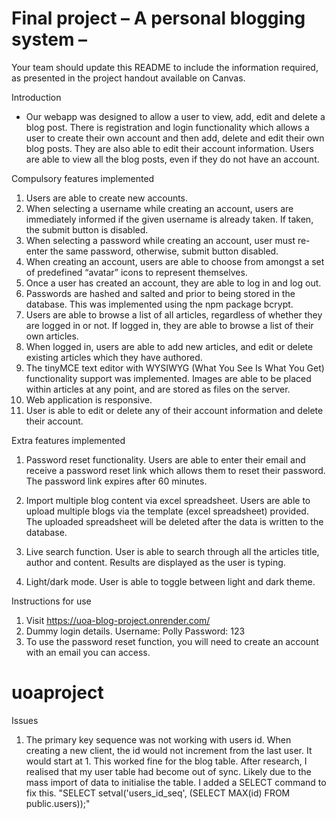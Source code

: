 # Final project &ndash; A personal blogging system &ndash; 

Your team should update this README to include the information required, as presented in the project handout available on Canvas.

Introduction
  - Our webapp was designed to allow a user to view, add, edit and delete a blog post. There is registration and login functionality
  which allows a user to create their own account and then add, delete and edit their own blog posts. They are also able to edit their
  account information. Users are able to view all the blog posts, even if they do not have an account. 

Compulsory features implemented
1. Users are able to create new accounts. 
2. When selecting a username while creating an account, users are immediately informed if the given username is already taken. If taken, the submit button is disabled. 
3. When selecting a password while creating an account, user must re-enter the same password, otherwise, submit button disabled. 
4. When creating an account, users are able to choose from amongst a set of predefined “avatar” icons to represent themselves.
5. Once a user has created an account, they are able to log in and log out.
6. Passwords are hashed and salted and prior to being stored in the database. This was implemented using the npm package bcrypt. 
7. Users are able to browse a list of all articles, regardless of whether they are logged in or not. If logged in, they are able to browse a
list of their own articles.
8. When logged in, users are able to add new articles, and edit or delete existing articles which they have authored.
9. The tinyMCE text editor with WYSIWYG (What You See Is What You Get) functionality support was implemented. Images are able to
be placed within articles at any point, and are stored as files on the server. 
10. Web application is responsive.
11. User is able to edit or delete any of their account information and delete their account. 

Extra features implemented
1. Password reset functionality. Users are able to enter their email and receive a password reset link which allows them to reset their password. 
The password link expires after 60 minutes. 

2. Import multiple blog content via excel spreadsheet. Users are able to upload multiple blogs via the template (excel spreadsheet) provided. The uploaded spreadsheet will be deleted after the data is written to the database.

3. Live search function. User is able to search through all the articles title, author and content. Results are displayed as the user is typing. 

4. Light/dark mode. User is able to toggle between light and dark theme.

Instructions for use

1. Visit https://uoa-blog-project.onrender.com/
1. Dummy login details. 
    Username: Polly 
    Password: 123
8. To use the password reset function, you will need to create an account with an email you can access. 


# uoaproject

Issues
 1. The primary key sequence was not working with users id. When creating a new client, the id would not increment from the last user. It would start at 1. 
 This worked fine for the blog table. After research, I realised that my user table had become out of sync. Likely due to the mass import of data to initialise the table. 
 I added a SELECT command to fix this. 
 "SELECT setval('users_id_seq', (SELECT MAX(id) FROM public.users));"

